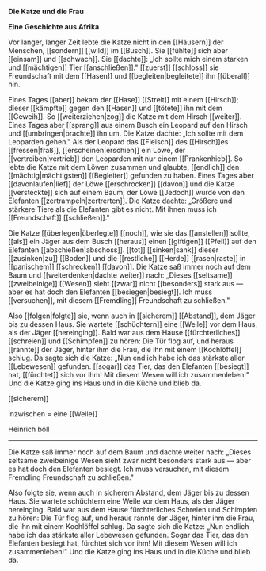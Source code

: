  **Die Katze und die Frau**  

**Eine Geschichte aus Afrika**


Vor langer, langer Zeit lebte die Katze nicht in den [[Häusern]] der Menschen, [[sondern]] [[wild]] im [[Busch]]. Sie [[fühlte]] sich aber [[einsam]] und [[schwach]]. Sie [[dachte]]: „Ich sollte mich einem starken und [[mächtigen]] Tier [[anschließen]]." [[zuerst]] [[schloss]] sie Freundschaft mit dem [[Hasen]] und [[begleiten|begleitete]] ihn [[überall]] hin.


Eines Tages [[aber]] bekam der [[Hase]] [[Streit]] mit einem [[Hirsch]]; dieser [[kämpfte]] gegen den [[Hasen]] und [[tötete]] ihn mit dem [[Geweih]]. So [[weiterziehen|zog]] die Katze mit dem Hirsch [[weiter]]. Eines Tages aber [[sprang]] aus einem Busch ein Leopard auf den Hirsch und [[umbringen|brachte]] ihn um. Die Katze dachte: „Ich sollte mit dem Leoparden gehen." Als der Leopard das [[Fleisch]] des [[Hirsch]]es [[fressen|fraß]], [[erscheinen|erschien]] ein Löwe, der [[vertreiben|vertrieb]] den Leoparden mit nur einem [[Prankenhieb]]. So lebte die Katze mit dem Löwen zusammen und glaubte, [[endlich]] den [[mächtig|mächtigsten]] [[Begleiter]] gefunden zu haben. Eines Tages aber [[davonlaufen|lief]] der Löwe [[erschrocken]] [[davon]] und die Katze [[versteckte]] sich auf einem Baum, der Löwe [[Jedoch]] wurde von den Elefanten [[zertrampeln|zertrerten]]. Die Katze dachte: „Größere und stärkere Tiere als die Elefanten gibt es nicht. Mit ihnen muss ich [[Freundschaft]] [[schließen]]."

 
Die Katze [[überlegen|überlegte]] [[noch]], wie sie das [[anstellen]] sollte, [[als]] ein Jäger aus dem Busch [[heraus]] einen [[giftigen]] [[Pfeil]] auf den Elefanten [[abschießen|abschoss]]. [[tot]] [[sinken|sank]] dieser [[zusinken|zu]] [[Boden]] und die [[restliche]] [[Herde]] [[rasen|raste]] in [[panischem]] [[schrecken]] [[davon]]. Die Katze saß immer noch auf dem Baum und [[weiterdenken|dachte weiter]] nach: „Dieses [[seltsame]] [[zweibeinige]] [[Wesen]] sieht [[zwar]] nicht [[besonders]] stark aus — aber es hat doch den Elefanten [[besiegen|besiegt]]. Ich muss [[versuchen]], mit diesem [[Fremdling]] Freundschaft zu schließen."


Also [[folgen|folgte]] sie, wenn auch in [[sicherem]] [[Abstand]], dem Jäger bis zu dessen Haus. Sie wartete [[schüchtern]] eine [[Weile]] vor dem Haus, als der Jäger [[hereinging]]. Bald war aus dem Hause [[fürchterliches]] [[schreien]] und [[Schimpfen]] zu hören: Die Tür flog auf, und heraus [[rannte]] der Jäger, hinter ihm die Frau, die ihn mit einem [[Kochlöffel]] schlug. Da sagte sich die Katze: „Nun endlich habe ich das stärkste aller [[Lebewesen]] gefunden. [[sogar]] das Tier, das den Elefanten [[besiegt]] hat, [[fürchtet]] sich vor ihm! Mit diesem Wesen will ich zusammenleben!" Und die Katze ging ins Haus und in die Küche und blieb da.

[[sicherem]]

inzwischen = eine [[Weile]]


Heinrich böll

---
Die Katze saß immer noch auf dem Baum und dachte weiter nach: „Dieses seltsame zweibeinige Wesen sieht zwar nicht besonders stark aus — aber es hat doch den Elefanten besiegt. Ich muss versuchen, mit diesem Fremdling Freundschaft zu schließen."

  

Also folgte sie, wenn auch in sicherem Abstand, dem Jäger bis zu dessen Haus. Sie wartete schüchtern eine Weile vor dem Haus, als der Jäger hereinging. Bald war aus dem Hause fürchterliches Schreien und Schimpfen zu hören: Die Tür flog auf, und heraus rannte der Jäger, hinter ihm die Frau, die ihn mit einem Kochlöffel schlug. Da sagte sich die Katze: „Nun endlich habe ich das stärkste aller Lebewesen gefunden. Sogar das Tier, das den Elefanten besiegt hat, fürchtet sich vor ihm! Mit diesem Wesen will ich zusammenleben!" Und die Katze ging ins Haus und in die Küche und blieb da.